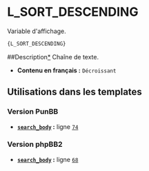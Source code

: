 # L_SORT_DESCENDING


Variable d'affichage.

```html
{L_SORT_DESCENDING}
```

##Description[*](https://fa-tvars.appspot.com/var/L_SORT_DESCENDING)
Chaîne de texte.

* __Contenu en français :__ `Décroissant`

## Utilisations dans les templates

### Version PunBB
* __[`search_body`](../tpl/var/punbb/search_body.md#readme) :__ ligne [`74`](../tpl/src/punbb/search_body.tpl#L74)

### Version phpBB2
* __[`search_body`](../tpl/var/subsilver/search_body.md#readme) :__ ligne [`68`](../tpl/src/subsilver/search_body.tpl#L68)